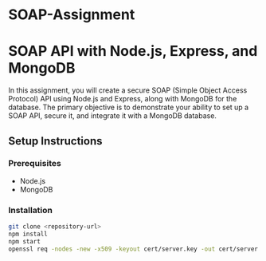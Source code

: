 # SOAP-Assignment

# SOAP API with Node.js, Express, and MongoDB

In this assignment, you will create a secure SOAP (Simple Object Access Protocol) API using Node.js and Express, along with MongoDB for the database. The primary objective is to demonstrate your ability to set up a SOAP API, secure it, and integrate it with a MongoDB database.

## Setup Instructions

### Prerequisites

- Node.js
- MongoDB

### Installation

```bash
git clone <repository-url>
npm install
npm start
openssl req -nodes -new -x509 -keyout cert/server.key -out cert/server.cert
```

